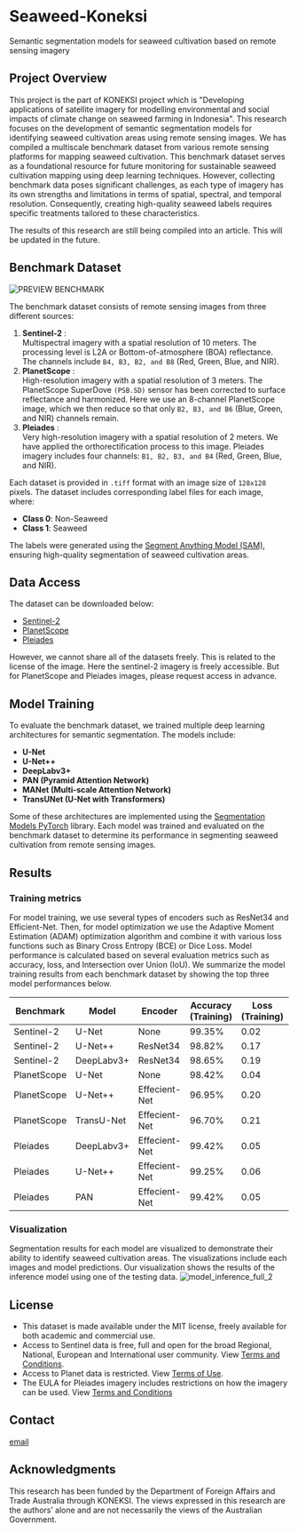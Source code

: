 # Seaweed-Koneksi
Semantic segmentation models for seaweed cultivation based on remote sensing imagery

## Project Overview
This project is the part of KONEKSI project which is "Developing applications of satellite imagery for modelling environmental and social impacts of climate change on seaweed farming in Indonesia".
This research focuses on the development of semantic segmentation models for identifying seaweed cultivation areas using remote sensing images. We has compiled a multiscale benchmark dataset from various remote sensing platforms for mapping seaweed cultivation. This benchmark dataset serves as a foundational resource for future monitoring for sustainable seaweed cultivation mapping using deep learning techniques. However, collecting benchmark data poses significant challenges, as each type of imagery has its own strengths and limitations in terms of spatial, spectral, and temporal resolution. Consequently, creating high-quality seaweed labels requires specific treatments tailored to these characteristics. 

The results of this research are still being compiled into an article. This will be updated in the future.

## Benchmark Dataset
![PREVIEW BENCHMARK](https://github.com/user-attachments/assets/417bc8b8-b73a-476a-8312-e29a248197e8)

The benchmark dataset consists of remote sensing images from three different sources:

1. **Sentinel-2** : <br/> Multispectral imagery with a spatial resolution of 10 meters. The processing level is L2A or Bottom-of-atmosphere (BOA) reflectance. The channels include `B4, B3, B2, and B8` (Red, Green, Blue, and NIR).
2. **PlanetScope** : <br/> High-resolution imagery with a spatial resolution of 3 meters. The PlanetScope SuperDove `(PSB.SD)` sensor has been corrected to surface reflectance and harmonized. Here we use an 8-channel PlanetScope image, which we then reduce so that only `B2, B3, and B6` (Blue, Green, and NIR) channels remain.
3. **Pleiades** : <br/> Very high-resolution imagery with a spatial resolution of 2 meters. We have applied the orthorectification process to this image. Pleiades imagery includes four channels: `B1, B2, B3, and B4` (Red, Green, Blue, and NIR).

Each dataset is provided in `.tiff` format with an image size of `128x128` pixels. The dataset includes corresponding label files for each image, where:

- **Class 0**: Non-Seaweed
- **Class 1**: Seaweed

The labels were generated using the [Segment Anything Model (SAM)](https://github.com/facebookresearch/segment-anything), ensuring high-quality segmentation of seaweed cultivation areas.

## Data Access
The dataset can be downloaded below:
- [Sentinel-2](https://drive.google.com/file/d/19V_Vq6IHc2o5fz7prUpGYKsSFyBOxnJf/view?usp=sharing)
- [PlanetScope](https://drive.google.com/file/d/1XuiVnLhOY4yxAwRc7Ywb3c7btcXZ2JGw/view?usp=sharing)
- [Pleiades](https://drive.google.com/file/d/1VgnWq51-m0_pc7ZyDHpLhrTXwWa-24qS/view?usp=sharing)

However, we cannot share all of the datasets freely. This is related to the license of the image. Here the sentinel-2 imagery is freely accessible. But for PlanetScope and Pleiades images, please request access in advance.

## Model Training
To evaluate the benchmark dataset, we trained multiple deep learning architectures for semantic segmentation. The models include:

- **U-Net**
- **U-Net++**
- **DeepLabv3+**
- **PAN (Pyramid Attention Network)**
- **MANet (Multi-scale Attention Network)**
- **TransUNet (U-Net with Transformers)**

Some of these architectures are implemented using the [Segmentation Models PyTorch](https://github.com/qubvel-org/segmentation_models.pytorch) library. Each model was trained and evaluated on the benchmark dataset to determine its performance in segmenting seaweed cultivation from remote sensing images.

## Results
### Training metrics
For model training, we use several types of encoders such as ResNet34 and Efficient-Net. Then, for model optimization we use the Adaptive Moment Estimation (ADAM) optimization algorithm and combine it with various loss functions such as Binary Cross Entropy (BCE) or Dice Loss. Model performance is calculated based on several evaluation metrics such as accuracy, loss, and Intersection over Union (IoU). 
We summarize the model training results from each benchmark dataset by showing the top three model performances below. 

| Benchmark   | Model          |Encoder         | Accuracy (Training) | Loss (Training) | IoU (Training) | Accuracy (Testing) | Loss (Testing) | IoU (Testing) |
|-------------|----------------|----------------|---------------------|-----------------|----------------|--------------------|----------------|---------------|
| Sentinel-2  | U-Net          | None           | 99.35%              | 0.02            | 84.51%         | 97.39%             | 0.16           | 44.03%        |
| Sentinel-2  | U-Net++        | ResNet34       | 98.82%              | 0.17            | 73.69%         | 97.21%             | 0.46           | 40.75%        |
| Sentinel-2  | DeepLabv3+     | ResNet34       | 98.65%              | 0.19            | 70.53%         | 97.01%             | 0.47           | 40.26%        |
| PlanetScope | U-Net          | None           | 98.42%              | 0.04            | 82.73%         | 94.11%             | 0.29           | 41.29%        |
| PlanetScope | U-Net++        | Effecient-Net  | 96.95%              | 0.20            | 68.87%         | 94.21%             | 0.40           | 43.82%        |
| PlanetScope | TransU-Net     | Effecient-Net  | 96.70%              | 0.21            | 67.69%         | 93.78%             | 0.41           | 43.09%        |
| Pleiades    | DeepLabv3+     | Effecient-Net  | 99.42%              | 0.05            | 92.17%         | 98.73%             | 0.11           | 83.04%        |
| Pleiades    | U-Net++        | Effecient-Net  | 99.25%              | 0.06            | 90.04%         | 98.67%             | 0.11           | 82.73%        |
| Pleiades    | PAN            | Effecient-Net  | 99.42%              | 0.05            | 92.19%         | 98.67%             | 0.11           | 82.53%        |


### Visualization
Segmentation results for each model are visualized to demonstrate their ability to identify seaweed cultivation areas. The visualizations include each images and model predictions. Our visualization shows the results of the inference model using one of the testing data.
![model_inference_full_2](https://github.com/user-attachments/assets/64a51ba5-6af9-45c4-9a8b-80be43480c71)

## License
- This dataset is made available under the MIT license, freely available for both academic and commercial use. <br/>
- Access to Sentinel data is free, full and open for the broad Regional, National, European and International user community. View [Terms and Conditions](https://scihub.copernicus.eu/twiki/do/view/SciHubWebPortal/TermsConditions).
- Access to Planet data is restricted. View [Terms of Use](https://www.planet.com/terms-of-use/).
- The EULA for Pleiades imagery includes restrictions on how the imagery can be used. View [Terms and Conditions](https://space-solutions.airbus.com/legal/terms-and-conditions/)

## Contact
[email](mailto:koneksiseaweed@gmail.com)

## Acknowledgments
This research has been funded by the Department of Foreign Affairs and Trade Australia through KONEKSI. The views expressed in this research are the authors’ alone and are not necessarily the views of the Australian Government.

